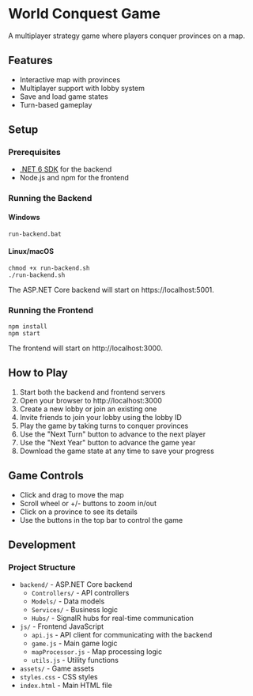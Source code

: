 # World Conquest Game

A multiplayer strategy game where players conquer provinces on a map.

## Features

- Interactive map with provinces
- Multiplayer support with lobby system
- Save and load game states
- Turn-based gameplay

## Setup

### Prerequisites

- [.NET 6 SDK](https://dotnet.microsoft.com/download/dotnet/6.0) for the backend
- Node.js and npm for the frontend

### Running the Backend

#### Windows

```
run-backend.bat
```

#### Linux/macOS

```
chmod +x run-backend.sh
./run-backend.sh
```

The ASP.NET Core backend will start on https://localhost:5001.

### Running the Frontend

```
npm install
npm start
```

The frontend will start on http://localhost:3000.

## How to Play

1. Start both the backend and frontend servers
2. Open your browser to http://localhost:3000
3. Create a new lobby or join an existing one
4. Invite friends to join your lobby using the lobby ID
5. Play the game by taking turns to conquer provinces
6. Use the "Next Turn" button to advance to the next player
7. Use the "Next Year" button to advance the game year
8. Download the game state at any time to save your progress

## Game Controls

- Click and drag to move the map
- Scroll wheel or +/- buttons to zoom in/out
- Click on a province to see its details
- Use the buttons in the top bar to control the game

## Development

### Project Structure

- `backend/` - ASP.NET Core backend
  - `Controllers/` - API controllers
  - `Models/` - Data models
  - `Services/` - Business logic
  - `Hubs/` - SignalR hubs for real-time communication
- `js/` - Frontend JavaScript
  - `api.js` - API client for communicating with the backend
  - `game.js` - Main game logic
  - `mapProcessor.js` - Map processing logic
  - `utils.js` - Utility functions
- `assets/` - Game assets
- `styles.css` - CSS styles
- `index.html` - Main HTML file